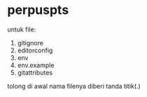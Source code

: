 # perpuspts
untuk file:
1. gitignore
2. editorconfig
3. env
4. env.example
5. gitattributes

tolong di awal nama filenya diberi tanda titik(.)
